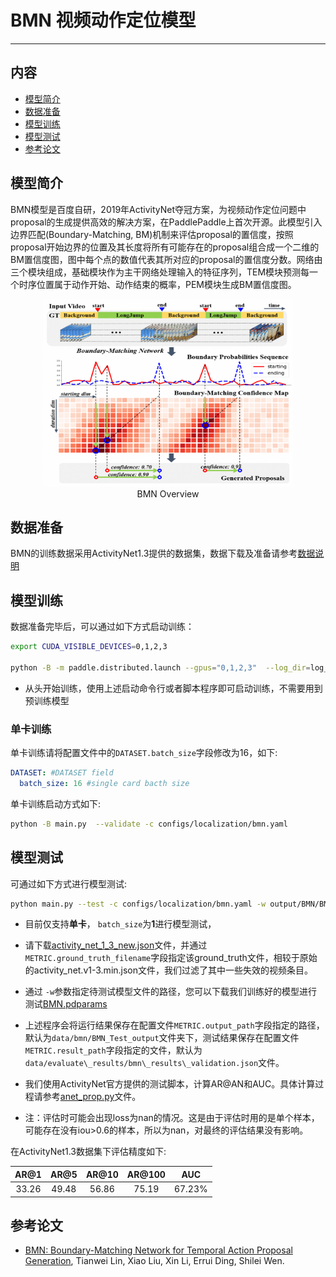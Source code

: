 # BMN 视频动作定位模型

---
## 内容

- [模型简介](#模型简介)
- [数据准备](#数据准备)
- [模型训练](#模型训练)
- [模型测试](#模型测试)
- [参考论文](#参考论文)


## 模型简介

BMN模型是百度自研，2019年ActivityNet夺冠方案，为视频动作定位问题中proposal的生成提供高效的解决方案，在PaddlePaddle上首次开源。此模型引入边界匹配(Boundary-Matching, BM)机制来评估proposal的置信度，按照proposal开始边界的位置及其长度将所有可能存在的proposal组合成一个二维的BM置信度图，图中每个点的数值代表其所对应的proposal的置信度分数。网络由三个模块组成，基础模块作为主干网络处理输入的特征序列，TEM模块预测每一个时序位置属于动作开始、动作结束的概率，PEM模块生成BM置信度图。

<p align="center">
<img src="https://github.com/PaddlePaddle/PaddleVideo/blob/main/docs/images/BMN.png" height=300 width=400 hspace='10'/> <br />
BMN Overview
</p>

## 数据准备

BMN的训练数据采用ActivityNet1.3提供的数据集，数据下载及准备请参考[数据说明](../../dataset/ActivityNet.md)

## 模型训练

数据准备完毕后，可以通过如下方式启动训练：

```bash
export CUDA_VISIBLE_DEVICES=0,1,2,3

python -B -m paddle.distributed.launch --gpus="0,1,2,3"  --log_dir=log_bmn main.py  --validate -c configs/localization/bmn.yaml
```

- 从头开始训练，使用上述启动命令行或者脚本程序即可启动训练，不需要用到预训练模型

### 单卡训练

单卡训练请将配置文件中的`DATASET.batch_size`字段修改为16，如下:

```yaml
DATASET: #DATASET field
  batch_size: 16 #single card bacth size
```

单卡训练启动方式如下:

```bash
python -B main.py  --validate -c configs/localization/bmn.yaml
```


## 模型测试

可通过如下方式进行模型测试:

```bash
python main.py --test -c configs/localization/bmn.yaml -w output/BMN/BMN_epoch_00010.pdparams -o DATASET.batch_size=1
```

- 目前仅支持**单卡**， `batch_size`为**1**进行模型测试，

-  请下载[activity\_net\_1\_3\_new.json](https://paddlemodels.bj.bcebos.com/video_detection/activity_net_1_3_new.json)文件，并通过`METRIC.ground_truth_filename`字段指定该ground_truth文件，相较于原始的activity\_net.v1-3.min.json文件，我们过滤了其中一些失效的视频条目。

- 通过 `-w`参数指定待测试模型文件的路径，您可以下载我们训练好的模型进行测试[BMN.pdparams](https://videotag.bj.bcebos.com/PaddleVideo/BMN/BMN.pdparams)

- 上述程序会将运行结果保存在配置文件`METRIC.output_path`字段指定的路径，默认为`data/bmn/BMN_Test_output`文件夹下，测试结果保存在配置文件`METRIC.result_path`字段指定的文件，默认为`data/evaluate\_results/bmn\_results\_validation.json`文件。

- 我们使用ActivityNet官方提供的测试脚本，计算AR@AN和AUC。具体计算过程请参考[anet_prop.py](https://github.com/PaddlePaddle/PaddleVideo/blob/main/paddlevideo/metrics/ActivityNet/anet_prop.py)文件。

- 注：评估时可能会出现loss为nan的情况。这是由于评估时用的是单个样本，可能存在没有iou>0.6的样本，所以为nan，对最终的评估结果没有影响。

在ActivityNet1.3数据集下评估精度如下:

| AR@1 | AR@5 | AR@10 | AR@100 | AUC |
| :---: | :---: | :---: | :---: | :---: |
| 33.26 | 49.48 | 56.86 | 75.19 | 67.23% |


## 参考论文

- [BMN: Boundary-Matching Network for Temporal Action Proposal Generation](https://arxiv.org/abs/1907.09702), Tianwei Lin, Xiao Liu, Xin Li, Errui Ding, Shilei Wen.
